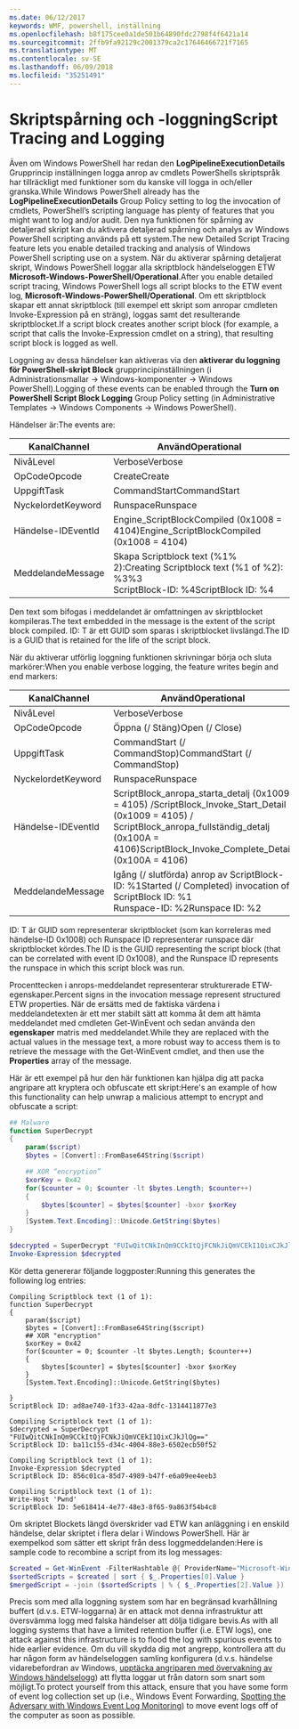 ```yaml
---
ms.date: 06/12/2017
keywords: WMF, powershell, inställning
ms.openlocfilehash: b8f175cee0a1de501b64890fdc2798f4f6421a14
ms.sourcegitcommit: 2ffb9fa92129c2001379ca2c17646466721f7165
ms.translationtype: MT
ms.contentlocale: sv-SE
ms.lasthandoff: 06/09/2018
ms.locfileid: "35251491"
---
```

# <a name="script-tracing-and-logging"></a><span data-ttu-id="a3e93-102">Skriptspårning och -loggning</span><span class="sxs-lookup"><span data-stu-id="a3e93-102">Script Tracing and Logging</span></span>

<span data-ttu-id="a3e93-103">Även om Windows PowerShell har redan den **LogPipelineExecutionDetails** Grupprincip inställningen logga anrop av cmdlets PowerShells skriptspråk har tillräckligt med funktioner som du kanske vill logga in och/eller granska.</span><span class="sxs-lookup"><span data-stu-id="a3e93-103">While Windows PowerShell already has the **LogPipelineExecutionDetails** Group Policy setting to log the invocation of cmdlets, PowerShell’s scripting language has plenty of features that you might want to log and/or audit.</span></span> <span data-ttu-id="a3e93-104">Den nya funktionen för spårning av detaljerad skript kan du aktivera detaljerad spårning och analys av Windows PowerShell scripting används på ett system.</span><span class="sxs-lookup"><span data-stu-id="a3e93-104">The new Detailed Script Tracing feature lets you enable detailed tracking and analysis of Windows PowerShell scripting use on a system.</span></span> <span data-ttu-id="a3e93-105">När du aktiverar spårning detaljerat skript, Windows PowerShell loggar alla skriptblock händelseloggen ETW **Microsoft-Windows-PowerShell/Operational**.</span><span class="sxs-lookup"><span data-stu-id="a3e93-105">After you enable detailed script tracing, Windows PowerShell logs all script blocks to the ETW event log, **Microsoft-Windows-PowerShell/Operational**.</span></span> <span data-ttu-id="a3e93-106">Om ett skriptblock skapar ett annat skriptblock (till exempel ett skript som anropar cmdleten Invoke-Expression på en sträng), loggas samt det resulterande skriptblocket.</span><span class="sxs-lookup"><span data-stu-id="a3e93-106">If a script block creates another script block (for example, a script that calls the Invoke-Expression cmdlet on a string), that resulting script block is logged as well.</span></span>

<span data-ttu-id="a3e93-107">Loggning av dessa händelser kan aktiveras via den **aktiverar du loggning för PowerShell-skript Block** grupprincipinställningen (i Administrationsmallar -> Windows-komponenter -> Windows PowerShell).</span><span class="sxs-lookup"><span data-stu-id="a3e93-107">Logging of these events can be enabled through the **Turn on PowerShell Script Block Logging** Group Policy setting (in Administrative Templates -> Windows Components -> Windows PowerShell).</span></span>

<span data-ttu-id="a3e93-108">Händelser är:</span><span class="sxs-lookup"><span data-stu-id="a3e93-108">The events are:</span></span>

| <span data-ttu-id="a3e93-109">Kanal</span><span class="sxs-lookup"><span data-stu-id="a3e93-109">Channel</span></span> | <span data-ttu-id="a3e93-110">Använd</span><span class="sxs-lookup"><span data-stu-id="a3e93-110">Operational</span></span>                                 |
|---------|---------------------------------------------|
| <span data-ttu-id="a3e93-111">Nivå</span><span class="sxs-lookup"><span data-stu-id="a3e93-111">Level</span></span>   | <span data-ttu-id="a3e93-112">Verbose</span><span class="sxs-lookup"><span data-stu-id="a3e93-112">Verbose</span></span>                                     |
| <span data-ttu-id="a3e93-113">OpCode</span><span class="sxs-lookup"><span data-stu-id="a3e93-113">Opcode</span></span>  | <span data-ttu-id="a3e93-114">Create</span><span class="sxs-lookup"><span data-stu-id="a3e93-114">Create</span></span>                                      |
| <span data-ttu-id="a3e93-115">Uppgift</span><span class="sxs-lookup"><span data-stu-id="a3e93-115">Task</span></span>    | <span data-ttu-id="a3e93-116">CommandStart</span><span class="sxs-lookup"><span data-stu-id="a3e93-116">CommandStart</span></span>                                |
| <span data-ttu-id="a3e93-117">Nyckelordet</span><span class="sxs-lookup"><span data-stu-id="a3e93-117">Keyword</span></span> | <span data-ttu-id="a3e93-118">Runspace</span><span class="sxs-lookup"><span data-stu-id="a3e93-118">Runspace</span></span>                                    |
| <span data-ttu-id="a3e93-119">Händelse-ID</span><span class="sxs-lookup"><span data-stu-id="a3e93-119">EventId</span></span> | <span data-ttu-id="a3e93-120">Engine_ScriptBlockCompiled (0x1008 = 4104)</span><span class="sxs-lookup"><span data-stu-id="a3e93-120">Engine_ScriptBlockCompiled (0x1008 = 4104)</span></span>  |
| <span data-ttu-id="a3e93-121">Meddelande</span><span class="sxs-lookup"><span data-stu-id="a3e93-121">Message</span></span> | <span data-ttu-id="a3e93-122">Skapa Scriptblock text (%1% 2):</span><span class="sxs-lookup"><span data-stu-id="a3e93-122">Creating Scriptblock text (%1 of %2):</span></span> </br> <span data-ttu-id="a3e93-123">%3</span><span class="sxs-lookup"><span data-stu-id="a3e93-123">%3</span></span> </br> <span data-ttu-id="a3e93-124">ScriptBlock-ID: %4</span><span class="sxs-lookup"><span data-stu-id="a3e93-124">ScriptBlock ID: %4</span></span> |


<span data-ttu-id="a3e93-125">Den text som bifogas i meddelandet är omfattningen av skriptblocket kompileras.</span><span class="sxs-lookup"><span data-stu-id="a3e93-125">The text embedded in the message is the extent of the script block compiled.</span></span> <span data-ttu-id="a3e93-126">ID: T är ett GUID som sparas i skriptblocket livslängd.</span><span class="sxs-lookup"><span data-stu-id="a3e93-126">The ID is a GUID that is retained for the life of the script block.</span></span>

<span data-ttu-id="a3e93-127">När du aktiverar utförlig loggning funktionen skrivningar börja och sluta markörer:</span><span class="sxs-lookup"><span data-stu-id="a3e93-127">When you enable verbose logging, the feature writes begin and end markers:</span></span>

| <span data-ttu-id="a3e93-128">Kanal</span><span class="sxs-lookup"><span data-stu-id="a3e93-128">Channel</span></span> | <span data-ttu-id="a3e93-129">Använd</span><span class="sxs-lookup"><span data-stu-id="a3e93-129">Operational</span></span>                                            |
|---------|--------------------------------------------------------|
| <span data-ttu-id="a3e93-130">Nivå</span><span class="sxs-lookup"><span data-stu-id="a3e93-130">Level</span></span>   | <span data-ttu-id="a3e93-131">Verbose</span><span class="sxs-lookup"><span data-stu-id="a3e93-131">Verbose</span></span>                                                |
| <span data-ttu-id="a3e93-132">OpCode</span><span class="sxs-lookup"><span data-stu-id="a3e93-132">Opcode</span></span>  | <span data-ttu-id="a3e93-133">Öppna (/ Stäng)</span><span class="sxs-lookup"><span data-stu-id="a3e93-133">Open (/ Close)</span></span>                                         |
| <span data-ttu-id="a3e93-134">Uppgift</span><span class="sxs-lookup"><span data-stu-id="a3e93-134">Task</span></span>    | <span data-ttu-id="a3e93-135">CommandStart (/ CommandStop)</span><span class="sxs-lookup"><span data-stu-id="a3e93-135">CommandStart (/ CommandStop)</span></span>                           |
| <span data-ttu-id="a3e93-136">Nyckelordet</span><span class="sxs-lookup"><span data-stu-id="a3e93-136">Keyword</span></span> | <span data-ttu-id="a3e93-137">Runspace</span><span class="sxs-lookup"><span data-stu-id="a3e93-137">Runspace</span></span>                                               |
| <span data-ttu-id="a3e93-138">Händelse-ID</span><span class="sxs-lookup"><span data-stu-id="a3e93-138">EventId</span></span> | <span data-ttu-id="a3e93-139">ScriptBlock\_anropa\_starta\_detalj (0x1009 = 4105) /</span><span class="sxs-lookup"><span data-stu-id="a3e93-139">ScriptBlock\_Invoke\_Start\_Detail (0x1009 = 4105) /</span></span> </br> <span data-ttu-id="a3e93-140">ScriptBlock\_anropa\_fullständig\_detalj (0x100A = 4106)</span><span class="sxs-lookup"><span data-stu-id="a3e93-140">ScriptBlock\_Invoke\_Complete\_Detail (0x100A = 4106)</span></span> |
| <span data-ttu-id="a3e93-141">Meddelande</span><span class="sxs-lookup"><span data-stu-id="a3e93-141">Message</span></span> | <span data-ttu-id="a3e93-142">Igång (/ slutförda) anrop av ScriptBlock-ID: %1</span><span class="sxs-lookup"><span data-stu-id="a3e93-142">Started (/ Completed) invocation of ScriptBlock ID: %1</span></span> </br> <span data-ttu-id="a3e93-143">Runspace-ID: %2</span><span class="sxs-lookup"><span data-stu-id="a3e93-143">Runspace ID: %2</span></span> |

<span data-ttu-id="a3e93-144">ID: T är GUID som representerar skriptblocket (som kan korreleras med händelse-ID 0x1008) och Runspace ID representerar runspace där skriptblocket kördes.</span><span class="sxs-lookup"><span data-stu-id="a3e93-144">The ID is the GUID representing the script block (that can be correlated with event ID 0x1008), and the Runspace ID represents the runspace in which this script block was run.</span></span>

<span data-ttu-id="a3e93-145">Procenttecken i anrops-meddelandet representerar strukturerade ETW-egenskaper.</span><span class="sxs-lookup"><span data-stu-id="a3e93-145">Percent signs in the invocation message represent structured ETW properties.</span></span> <span data-ttu-id="a3e93-146">När de ersätts med de faktiska värdena i meddelandetexten är ett mer stabilt sätt att komma åt dem att hämta meddelandet med cmdleten Get-WinEvent och sedan använda den **egenskaper** matris med meddelandet.</span><span class="sxs-lookup"><span data-stu-id="a3e93-146">While they are replaced with the actual values in the message text, a more robust way to access them is to retrieve the message with the Get-WinEvent cmdlet, and then use the **Properties** array of the message.</span></span>

<span data-ttu-id="a3e93-147">Här är ett exempel på hur den här funktionen kan hjälpa dig att packa angripare att kryptera och obfuscate ett skript:</span><span class="sxs-lookup"><span data-stu-id="a3e93-147">Here's an example of how this functionality can help unwrap a malicious attempt to encrypt and obfuscate a script:</span></span>

```powershell
## Malware
function SuperDecrypt
{
    param($script)
    $bytes = [Convert]::FromBase64String($script)

    ## XOR “encryption”
    $xorKey = 0x42
    for($counter = 0; $counter -lt $bytes.Length; $counter++)
    {
        $bytes[$counter] = $bytes[$counter] -bxor $xorKey
    }
    [System.Text.Encoding]::Unicode.GetString($bytes)
}

$decrypted = SuperDecrypt "FUIwQitCNkInQm9CCkItQjFCNkJiQmVCEkI1QixCJkJlQg=="
Invoke-Expression $decrypted
```

<span data-ttu-id="a3e93-148">Kör detta genererar följande loggposter:</span><span class="sxs-lookup"><span data-stu-id="a3e93-148">Running this generates the following log entries:</span></span>

```
Compiling Scriptblock text (1 of 1):
function SuperDecrypt
{
    param($script)
    $bytes = [Convert]::FromBase64String($script)
    ## XOR "encryption"
    $xorKey = 0x42
    for($counter = 0; $counter -lt $bytes.Length; $counter++)
    {
        $bytes[$counter] = $bytes[$counter] -bxor $xorKey
    }
    [System.Text.Encoding]::Unicode.GetString($bytes)

}
ScriptBlock ID: ad8ae740-1f33-42aa-8dfc-1314411877e3

Compiling Scriptblock text (1 of 1):
$decrypted = SuperDecrypt "FUIwQitCNkInQm9CCkItQjFCNkJiQmVCEkI1QixCJkJlQg=="
ScriptBlock ID: ba11c155-d34c-4004-88e3-6502ecb50f52

Compiling Scriptblock text (1 of 1):
Invoke-Expression $decrypted
ScriptBlock ID: 856c01ca-85d7-4989-b47f-e6a09ee4eeb3

Compiling Scriptblock text (1 of 1):
Write-Host 'Pwnd'
ScriptBlock ID: 5e618414-4e77-48e3-8f65-9a863f54b4c8
```

Om skriptet Blockets längd överskrider vad ETW kan anläggning i en enskild händelse, delar skriptet i flera delar i Windows PowerShell. <span data-ttu-id="a3e93-150">Här är exempelkod som sätter ett skript från dess loggmeddelanden:</span><span class="sxs-lookup"><span data-stu-id="a3e93-150">Here is sample code to recombine a script from its log messages:</span></span>

```powershell
$created = Get-WinEvent -FilterHashtable @{ ProviderName="Microsoft-Windows-PowerShell"; Id = 4104 } | Where-Object { $_.<...> }
$sortedScripts = $created | sort { $_.Properties[0].Value }
$mergedScript = -join ($sortedScripts | % { $_.Properties[2].Value })
```

<span data-ttu-id="a3e93-151">Precis som med alla loggning system som har en begränsad kvarhållning buffert (d.v.s. ETW-loggarna) är en attack mot denna infrastruktur att översvämma logg med falska händelser att dölja tidigare bevis.</span><span class="sxs-lookup"><span data-stu-id="a3e93-151">As with all logging systems that have a limited retention buffer (i.e. ETW logs), one attack against this infrastructure is to flood the log with spurious events to hide earlier evidence.</span></span> <span data-ttu-id="a3e93-152">Om du vill skydda dig mot angrepp, kontrollera att du har någon form av händelseloggen samling konfigurera (d.v.s. händelse vidarebefordran av Windows, [upptäcka angriparen med övervakning av Windows händelselogg](https://www.iad.gov/iad/library/reports/spotting-the-adversary-with-windows-event-log-monitoring.cfm)) att flytta loggar ut från datorn som snart som möjligt.</span><span class="sxs-lookup"><span data-stu-id="a3e93-152">To protect yourself from this attack, ensure that you have some form of event log collection set up (i.e., Windows Event Forwarding, [Spotting the Adversary with Windows Event Log Monitoring](https://www.iad.gov/iad/library/reports/spotting-the-adversary-with-windows-event-log-monitoring.cfm)) to move event logs off of the computer as soon as possible.</span></span>
